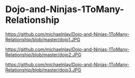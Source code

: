 # Dojo-and-Ninjas-1ToMany-Relationship

https://github.com/michaelnlay/Dojo-and-Ninjas-1ToMany-Relationship/blob/master/dojo1.JPG

https://github.com/michaelnlay/Dojo-and-Ninjas-1ToMany-Relationship/blob/master/dojo2.JPG

https://github.com/michaelnlay/Dojo-and-Ninjas-1ToMany-Relationship/blob/master/dojo3.JPG
